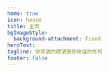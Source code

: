 ```yaml
---
home: true
icon: house
title: 主页
bgImageStyle:
  background-attachment: fixed
heroText: 
tagline: 你灵魂的欲望是你命运的先知
footer: false
---
```

<HomePage />